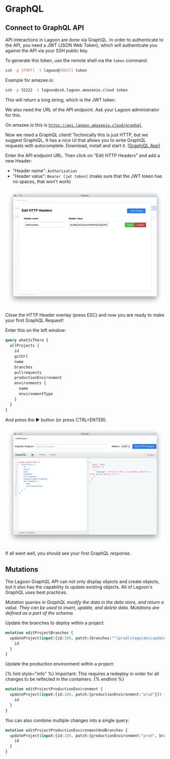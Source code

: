# GraphQL

## Connect to GraphQL API

API interactions in Lagoon are done via GraphQL. In order to authenticate to the API, you need a JWT (JSON Web Token), which will authenticate you against the API via your SSH public key.

To generate this token, use the remote shell via the `token` command:

```bash
ssh -p [PORT] -t lagoon@[HOST] token
```

Example for amazee.io:

```bash
ssh -p 32222 -t lagoon@ssh.lagoon.amazeeio.cloud token
```

This will return a long string, which is the JWT token.

We also need the URL of the API endpoint. Ask your Lagoon administrator for this.

On amazee.io this is [`https://api.lagoon.amazeeio.cloud/graphql`](https://api.lagoon.amazeeio.cloud/graphql).

Now we need a GraphQL client! Technically this is just HTTP, but we suggest GraphiQL. It has a nice UI that allows you to write GraphQL requests with autocomplete. Download, install and start it. \[[GraphiQL App](https://github.com/skevy/graphiql-app)]

Enter the API endpoint URL. Then click on "Edit HTTP Headers" and add a new Header:

* "Header name": `Authorization`
* "Header value": `Bearer [jwt token]` (make sure that the JWT token has no spaces, that won't work)

![Editing HTTP Headers in the GraphiQL UI.](<../.gitbook/assets/graphiql-2020-01-29-18-05-54 (5) (5) (7) (1) (9) (1).png>)

Close the HTTP Header overlay (press ESC) and now you are ready to make your first GraphQL Request!

Enter this on the left window:

```graphql
query whatIsThere {
  allProjects {
    id
    gitUrl
    name
    branches
    pullrequests
    productionEnvironment
    environments {
      name
      environmentType
    }
  }
}
```

And press the ▶️ button (or press CTRL+ENTER).

![Entering a query in the GraphiQL UI.](<../.gitbook/assets/graphiql-2020-01-29-18-07-28 (1).png>)

If all went well, you should see your first GraphQL response.

## Mutations

The Lagoon GraphQL API can not only display objects and create objects, but it also has the capability to update existing objects. All of Lagoon's GraphQL uses best practices.

_Mutation queries in GraphQL modify the data in the data store, and return a value. They can be used to insert, update, and delete data. Mutations are defined as a part of the schema._

Update the branches to deploy within a project:

```graphql
mutation editProjectBranches {
  updateProject(input:{id:109, patch:{branches:"^(prod|stage|dev|update)$"}}) {
    id
  }
}
```

Update the production environment within a project:

{% hint style="info" %}
Important: This requires a redeploy in order for all changes to be reflected in the containers.
{% endhint %}

```graphql
mutation editProjectProductionEnvironment {
  updateProject(input:{id:109, patch:{productionEnvironment:"prod"}}) {
    id
  }
}
```

You can also combine multiple changes into a single query:

```graphql
mutation editProjectProductionEnvironmentAndBranches {
  updateProject(input:{id:109, patch:{productionEnvironment:"prod", branches:"^(prod|stage|dev|update)$"}}) {
    id
  }
}
```
